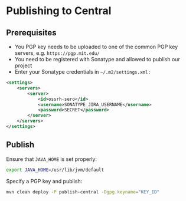 # Publishing to Central

## Prerequisites

- You PGP key needs to be uploaded to one of the common PGP key servers, e.g.
  `https://pgp.mit.edu/`
- You need to be registered with Sonatype and allowed to publish our project
- Enter your Sonatype credentials in `~/.m2/settings.xml:`

```xml
<settings>
    <servers>
        <server>
            <id>ossrh-sero</id>
            <username>SONATYPE_JIRA_USERNAME</username>
            <password>SECRET</password>
        </server>
    </servers>
</settings>
```


## Publish

Ensure that `JAVA_HOME` is set properly:

```bash
export JAVA_HOME=/usr/lib/jvm/default
```

Specify a PGP key and publish:

```bash
mvn clean deploy -P publish-central -Dgpg.keyname="KEY_ID"
```
